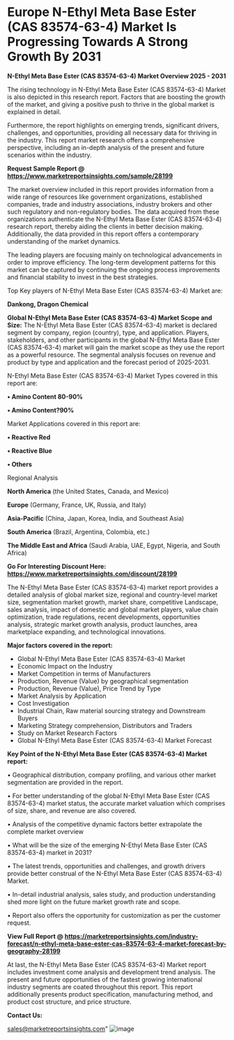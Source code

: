 # Europe N-Ethyl Meta Base Ester (CAS 83574-63-4) Market Is Progressing Towards A Strong Growth By 2031

<Strong> N-Ethyl Meta Base Ester (CAS 83574-63-4) Market Overview 2025 - 2031</strong>

The rising technology in N-Ethyl Meta Base Ester (CAS 83574-63-4) Market is also depicted in this research report. Factors that are boosting the growth of the market, and giving a positive push to thrive in the global market is explained in detail.

Furthermore, the report highlights on emerging trends, significant drivers, challenges, and opportunities, providing all necessary data for thriving in the industry. This report market research offers a comprehensive perspective, including an in-depth analysis of the present and future scenarios within the industry.

<strong>Request Sample Report @ <a href=https://www.marketreportsinsights.com/sample/28199>https://www.marketreportsinsights.com/sample/28199</a></strong>

The market overview included in this report provides information from a wide range of resources like government organizations, established companies, trade and industry associations, industry brokers and other such regulatory and non-regulatory bodies. The data acquired from these organizations authenticate the N-Ethyl Meta Base Ester (CAS 83574-63-4) research report, thereby aiding the clients in better decision making. Additionally, the data provided in this report offers a contemporary understanding of the market dynamics.

The leading players are focusing mainly on technological advancements in order to improve efficiency. The long-term development patterns for this market can be captured by continuing the ongoing process improvements and financial stability to invest in the best strategies.

Top Key players of N-Ethyl Meta Base Ester (CAS 83574-63-4) Market are:

<strong>Dankong, Dragon Chemical</strong>

<strong><b>Global N-Ethyl Meta Base Ester (CAS 83574-63-4) Market Scope and Size:</b></strong>
The N-Ethyl Meta Base Ester (CAS 83574-63-4) market is declared segment by company, region (country), type, and application. Players, stakeholders, and other participants in the global N-Ethyl Meta Base Ester (CAS 83574-63-4) market will gain the market scope as they use the report as a powerful resource. The segmental analysis focuses on revenue and product by type and application and the forecast period of 2025-2031.

N-Ethyl Meta Base Ester (CAS 83574-63-4) Market Types covered in this report are:

<strong>• Amino Content 80-90%

• Amino Content?90%</strong>

Market Applications covered in this report are:

<strong>• Reactive Red

• Reactive Blue

• Others</strong> 

Regional Analysis

<strong>North America</strong> (the United States, Canada, and Mexico)

<strong>Europe</strong> (Germany, France, UK, Russia, and Italy)

<strong>Asia-Pacific</strong> (China, Japan, Korea, India, and Southeast Asia)

<strong>South America</strong> (Brazil, Argentina, Colombia, etc.)

<strong>The Middle East and Africa</strong> (Saudi Arabia, UAE, Egypt, Nigeria, and South Africa)

<strong>Go For Interesting Discount Here: <a href=https://www.marketreportsinsights.com/discount/28199>https://www.marketreportsinsights.com/discount/28199</a></strong>

The N-Ethyl Meta Base Ester (CAS 83574-63-4) market report provides a detailed analysis of global market size, regional and country-level market size, segmentation market growth, market share, competitive Landscape, sales analysis, impact of domestic and global market players, value chain optimization, trade regulations, recent developments, opportunities analysis, strategic market growth analysis, product launches, area marketplace expanding, and technological innovations.

<strong><b>Major factors covered in the report:</b></strong>
<ul>
  <li>Global N-Ethyl Meta Base Ester (CAS 83574-63-4) Market </li>
  <li>Economic Impact on the Industry</li>
  <li>Market Competition in terms of Manufacturers</li>
  <li>Production, Revenue (Value) by geographical segmentation</li>
  <li>Production, Revenue (Value), Price Trend by Type</li>
  <li>Market Analysis by Application</li>
  <li>Cost Investigation</li>
  <li>Industrial Chain, Raw material sourcing strategy and Downstream Buyers</li>
  <li>Marketing Strategy comprehension, Distributors and Traders</li>
  <li>Study on Market Research Factors</li>
  <li>Global N-Ethyl Meta Base Ester (CAS 83574-63-4) Market Forecast</li>
</ul>

<strong><b>Key Point of the N-Ethyl Meta Base Ester (CAS 83574-63-4) Market report:</b></strong>

• Geographical distribution, company profiling, and various other market segmentation are provided in the report.

• For better understanding of the global N-Ethyl Meta Base Ester (CAS 83574-63-4) market status, the accurate market valuation which comprises of size, share, and revenue are also covered.

• Analysis of the competitive dynamic factors better extrapolate the complete market overview

• What will be the size of the emerging N-Ethyl Meta Base Ester (CAS 83574-63-4) market in 2031?

• The latest trends, opportunities and challenges, and growth drivers provide better construal of the N-Ethyl Meta Base Ester (CAS 83574-63-4) Market.

• In-detail industrial analysis, sales study, and production understanding shed more light on the future market growth rate and scope.

• Report also offers the opportunity for customization as per the customer request.

<strong><b>View Full Report @ <a href=https://marketreportsinsights.com/industry-forecast/n-ethyl-meta-base-ester-cas-83574-63-4-market-forecast-by-geography-28199>https://marketreportsinsights.com/industry-forecast/n-ethyl-meta-base-ester-cas-83574-63-4-market-forecast-by-geography-28199</a></b></strong>


At last, the N-Ethyl Meta Base Ester (CAS 83574-63-4) Market report includes investment come analysis and development trend analysis. The present and future opportunities of the fastest growing international industry segments are coated throughout this report. This report additionally presents product specification, manufacturing method, and product cost structure, and price structure.

<strong>Contact Us:</strong>

sales@marketreportsinsights.com"
![image](https://github.com/user-attachments/assets/e4d62d59-f7ac-4172-9eb9-faf3fd9298e6)
